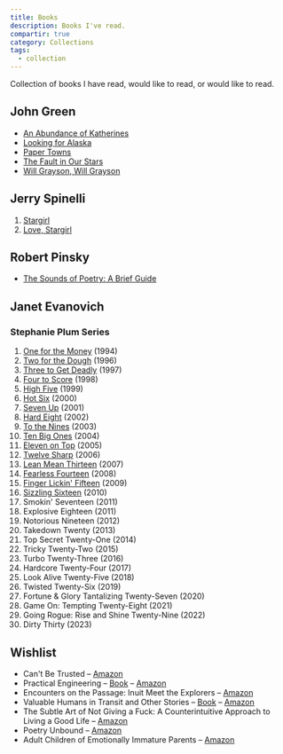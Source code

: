 ```yaml
---
title: Books
description: Books I've read.
compartir: true
category: Collections
tags:
  - collection
---
```

Collection of books I have read, would like to read, or would like to read.

## John Green

- [An Abundance of Katherines](https://www.librarything.com/work/2569212)
- [Looking for Alaska](https://www.librarything.com/work/30329846)
- [Paper Towns](https://www.librarything.com/work/5105584)
- [The Fault in Our Stars](https://www.librarything.com/work/11456497)
- [Will Grayson, Will Grayson](https://www.librarything.com/work/8463786)

## Jerry Spinelli

1. [Stargirl](<https://en.wikipedia.org/wiki/Stargirl_(novel)>)
2. [Love, Stargirl](https://en.wikipedia.org/wiki/Love,_Stargirl)

## Robert Pinsky

- [The Sounds of Poetry: A Brief Guide](https://www.librarything.com/work/121193)

## Janet Evanovich

### Stephanie Plum Series

1. [One for the Money](<https://en.wikipedia.org/wiki/One_for_the_Money_(novel)> "One for the Money (novel)") (1994)
2. [Two for the Dough](https://en.wikipedia.org/wiki/Two_for_the_Dough "Two for the Dough") (1996)
3. [Three to Get Deadly](https://en.wikipedia.org/wiki/Three_to_Get_Deadly "Three to Get Deadly") (1997)
4. [Four to Score](<https://en.wikipedia.org/wiki/Four_to_Score_(novel)> "Four to Score (novel)") (1998)
5. [High Five](<https://en.wikipedia.org/wiki/High_Five_(novel)>) (1999)
6. [Hot Six](https://en.wikipedia.org/wiki/Hot_Six "Hot Six") (2000)
7. [Seven Up](<https://en.wikipedia.org/wiki/Seven_Up_(novel)> "Seven Up (novel)") (2001)
8. [Hard Eight](<https://en.wikipedia.org/wiki/Hard_Eight_(novel)> "Hard Eight (novel)") (2002)
9. [To the Nines](<https://en.wikipedia.org/wiki/To_the_Nines_(novel)> "To the Nines (novel)") (2003)
10. [Ten Big Ones](<https://en.wikipedia.org/wiki/Ten_Big_Ones_(novel)> "Ten Big Ones (novel)") (2004)
11. [Eleven on Top](<https://en.wikipedia.org/wiki/Eleven_on_Top_(novel)> "Eleven on Top (novel)") (2005)
12. [Twelve Sharp](<https://en.wikipedia.org/wiki/Twelve_Sharp_(novel)> "Twelve Sharp (novel)") (2006)
13. [Lean Mean Thirteen](https://en.wikipedia.org/wiki/Lean_Mean_Thirteen "Lean Mean Thirteen") (2007)
14. [Fearless Fourteen](https://en.wikipedia.org/wiki/Fearless_Fourteen "Fearless Fourteen") (2008)
15. [Finger Lickin' Fifteen](https://en.wikipedia.org/wiki/Finger_Lickin%27_Fifteen "Finger Lickin' Fifteen") (2009)
16. [Sizzling Sixteen](https://en.wikipedia.org/wiki/Sizzling_Sixteen "Sizzling Sixteen") (2010)
17. Smokin' Seventeen (2011)
18. Explosive Eighteen (2011)
19. Notorious Nineteen (2012)
20. Takedown Twenty (2013)
21. Top Secret Twenty-One (2014)
22. Tricky Twenty-Two (2015)
23. Turbo Twenty-Three (2016)
24. Hardcore Twenty-Four (2017)
25. Look Alive Twenty-Five (2018)
26. Twisted Twenty-Six (2019)
27. Fortune & Glory Tantalizing Twenty-Seven (2020)
28. Game On: Tempting Twenty-Eight (2021)
29. Going Rogue: Rise and Shine Twenty-Nine (2022)
30. Dirty Thirty (2023)

## Wishlist

- Can't Be Trusted – [Amazon](https://www.amazon.com/Cant-Be-Trusted-Bart-Johnson/dp/B08P8F1HJN)
- Practical Engineering – [Book](https://practical.engineering/book) – [Amazon](https://www.amazon.com/dp/171850232X/)
- Encounters on the Passage: Inuit Meet the Explorers – [Amazon](https://www.amazon.com/Encounters-Passage-Inuit-Meet-Explorers/dp/1442611030)
- Valuable Humans in Transit and Other Stories – [Book](https://qntm.org/vhitaos) – [Amazon](https://www.amazon.com/dp/B0BLGBZPJX)
- The Subtle Art of Not Giving a Fuck: A Counterintuitive Approach to Living a Good Life – [Amazon](https://www.amazon.com/Subtle-Art-Not-Giving-Counterintuitive/dp/0062457713)
- Poetry Unbound – [Amazon](https://www.amazon.com/Poetry-Unbound-Poems-Open-World/dp/1324074809/)
- Adult Children of Emotionally Immature Parents – [Amazon](https://www.amazon.com/Adult-Children-Emotionally-Immature-Parents/dp/1626251703)
